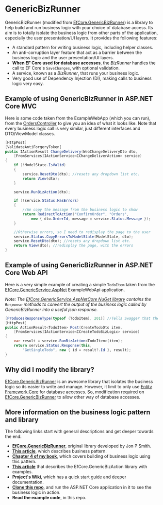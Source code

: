 # GenericBizRunner

GenericBizRunner (modified from [EfCore.GenericBizRunner](https://github.com/JonPSmith/EfCore.GenericBizRunner)) is a library to help build and run business logic with your choice of database access. Its aim is to totally isolate the business logic from other parts of the application, especially the user presentation/UI layers. It provides the following features:

* A standard pattern for writing business logic, including helper classes.
* An anti-corruption layer feature that act as a barrier between the business logic and the user presentation/UI layers. 
* **When EF Core used for database accesses**, the *BizRunner* handles the call to EF Core's `SaveChanges`, with optional validation.
* A service, known as a *BizRunner*, that runs your business logic.
* Very good use of Dependency Injection (DI), making calls to business logic very easy.

## Example of using GenericBizRunner in ASP.NET Core MVC

Here is some code taken from the ExampleWebApp (which you can run), from the [OrdersController](https://github.com/JonPSmith/EfCore.GenericBizRunner/blob/master/ExampleWebApp/Controllers/OrdersController.cs)
to give you an idea of what it looks like. Note that every business logic call is very similar, just different interfaces and DTO/ViewModel classes.

```csharp
[HttpPost]
[ValidateAntiForgeryToken]
public IActionResult ChangeDelivery(WebChangeDeliveryDto dto,
    [FromServices]IActionService<IChangeDeliverAction> service)
{
    if (!ModelState.IsValid)
    {
        service.ResetDto(dto); //resets any dropdown list etc.
        return View(dto);
    }

    service.RunBizAction(dto);

    if (!service.Status.HasErrors)
    {
        //We copy the message from the business logic to show 
        return RedirectToAction("ConfirmOrder", "Orders", 
            new { dto.OrderId, message = service.Status.Message });
    }

    //Otherwise errors, so I need to redisplay the page to the user
    service.Status.CopyErrorsToModelState(ModelState, dto);
    service.ResetDto(dto); //resets any dropdown list etc.
    return View(dto); //redisplay the page, with the errors
}
```

## Example of using GenericBizRunner in ASP.NET Core Web API

Here is a very simple example of creating a simple `TodoItem` taken from the [EfCore.GenericService.AspNet](https://github.com/JonPSmith/EfCore.GenericServices.AspNetCore/tree/master/ExampleWebApi) ExampleWebApi application. 

*Note: The [EfCore.GenericService.AspNetCore NuGet library](https://www.nuget.org/packages/EfCore.GenericServices.AspNetCore/) contains the `Response` methods to convert the output of the business logic called by GenericBizRunner into a useful json response.*

```csharp
[ProducesResponseType(typeof (TodoItem), 201)] //Tells Swagger that the success status is 201, not 200
[HttpPost]
public ActionResult<TodoItem> Post(CreateTodoDto item, 
    [FromServices]IActionService<ICreateTodoBizLogic> service)
{
    var result = service.RunBizAction<TodoItem>(item);
    return service.Status.Response(this, 
        "GetSingleTodo", new { id = result?.Id }, result);
}
```

## Why did I modify the library?

[EfCore.GenericBizRunner](https://github.com/JonPSmith/EfCore.GenericBizRunner) is an awesome library that isolates the business logic so its easier to write and manage.
However, it limit to only use [Entity Framework Core](https://docs.microsoft.com/en-us/ef/core/) for database accesses. So, modification required on [EfCore.GenericBizRunner](https://github.com/JonPSmith/EfCore.GenericBizRunner) to allow other way of database accesses.

## More information on the business logic pattern and library

The following links start with general descriptions and get deeper towards the end.

* **[EfCore.GenericBizRunner](https://github.com/JonPSmith/EfCore.GenericBizRunner)**, original library developed by Jon P Smith.
* **[This article](http://www.thereformedprogrammer.net/architecture-of-business-layer-working-with-entity-framework-core-and-v6-revisited/)**, which describes business pattern.
* **[Chapter 4 of my book](http://bit.ly/2m8KRAZ)**, which covers building of business logic using this pattern.
* **[This article](http://www.thereformedprogrammer.net/a-library-to-run-your-business-logic-when-using-entity-framework-core/)** that describes the EfCore.GenericBizAction library with examples.
* **[Project's Wiki](https://github.com/JonPSmith/EfCore.GenericBizRunner/wiki)**, which has a quick start guide and deeper documentation.
* **[Clone this repo](https://github.com/JonPSmith/EfCore.GenericBizRunner/)**, and run the ASP.NET Core application in it to see the business logic in action.
* **Read the example code**, in this repo.  
